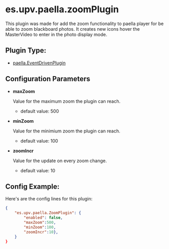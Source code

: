 # es.upv.paella.zoomPlugin

This plugin was made for add the zoom functionality to paella player for be able to zoom blackboard photos. It creates new icons hover the MasterVideo to enter in the photo display mode.


## Plugin Type:
- [paella.EventDrivenPlugin](../developer/plugin_types.md)

## Configuration Parameters

* **maxZoom**
	
	Value for the maximum zoom the plugin can reach.
	- default value: 500

* **minZoom**

	Value for the minimium zoom the plugin can reach.
	- default value: 100

* **zoomIncr**

	Value for the update on every zoom change.
	- default value: 10

## Config Example:

Here's are the config lines for this plugin:

```json
{
	"es.upv.paella.ZoomPlugin": {
		"enabled": false, 
		"maxZoom":500, 
		"minZoom":100, 
		"zoomIncr":10},
	}
}
```
